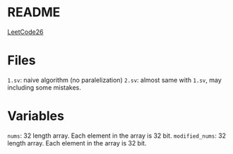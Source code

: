 # README

[LeetCode26](https://leetcode.com/problems/remove-duplicates-from-sorted-array/)

# Files
`1.sv`: naive algorithm (no paralelization)
`2.sv`: almost same with `1.sv`, may including some mistakes.

# Variables 
`nums`: 32 length array. Each element in the array is 32 bit.
`modified_nums`: 32 length array. Each element in the array is 32 bit.
